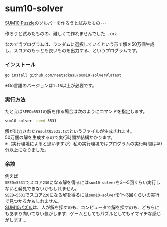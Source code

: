 # sum10-solver

[SUM10 Puzzle](https://neetsdkasu.github.io/game/sum10/index.html)のソルバーを作ろうと試みたもの･･･


作ろうと試みたものの、難しくて作れませんでした… orz  

なので当プログラムは、ランダムに選択していくという形で解を50万個生成し、スコアのもっとも良いものを出力する、というプログラムです。  

### インストール

```bash
go install github.com/neetsdkasu/sum10-solver@latest
```
※Go言語のバージョンは`1.18`以上が必要です。  


### 実行方法

たとえば`SEED=5531`の解を作る場合は次のようにコマンドを指定します。    
```bash
sum10-solver -seed 5531
```
解が出力された`result05531.txt`というファイルが生成されます。   
50万個の解を生成するので実行時間が結構かかります。  
※（実行環境によると思いますが）私の実行環境ではプログラムの実行時間は40分以上になりました。   



### 余談

例えば  
`SEED=5531`でスコア`230`になる解を得るには`sum10-solver`を3～5回くらい実行しないと発見できないかもしれません。  
`SEED=5531`でスコア`220`になる解を得るには`sum10-solver`を1～3回くらいの実行で見つかるかもしれません。  
[SUM10パズル](https://neetsdkasu.github.io/game/sum10/index.html)は、人が解を探すのも、コンピュータで解を探すのも、どちらにもあまり向いてない気がします…ゲームとしてもパズルとしてもイマイチな感じがします…  



